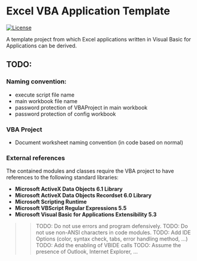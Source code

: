 # Excel VBA Application Template

[![License](https://img.shields.io/github/license/Player1os/excel-vba-application-template.svg)](https://github.com/Player1os/excel-vba-application-template/blob/master/LICENSE)

A template project from which Excel applications written in Visual Basic for Applications can be derived.

## TODO:

### Naming convention:
- execute script file name
- main workbook file name
- password protection of VBAProject in main workbook
- password protection of config workbook

### VBA Project

- Document worksheet naming convention (in code based on normal)

### External references

The contained modules and classes require the VBA project to have references to the following standard libraries:

- **Microsoft ActiveX Data Objects 6.1 Library**
- **Microsoft ActiveX Data Objects Recordset 6.0 Library**
- **Microsoft Scripting Runtime**
- **Microsoft VBScript Regular Expressions 5.5**
- **Microsoft Visual Basic for Applications Extensibility 5.3**

>> TODO: Do not use errors and program defensively.
>> TODO: Do not use non-ANSI characters in code modules.
>> TODO: Add IDE Options (color, syntax check, tabs, error handling method, ...)
>> TODO: Add the enabling of VBIDE calls
>> TODO: Assume the presence of Outlook, Internet Explorer, ...
